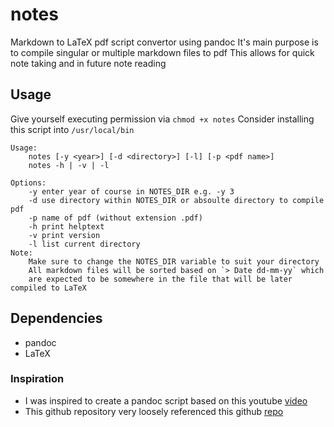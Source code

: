 # notes
Markdown to LaTeX pdf script convertor using pandoc
It's main purpose is to compile singular or multiple markdown files to pdf
This allows for quick note taking and in future note reading 

## Usage
Give yourself executing permission via `chmod +x notes`
Consider installing this script into `/usr/local/bin`
```
Usage:
    notes [-y <year>] [-d <directory>] [-l] [-p <pdf name>]
    notes -h | -v | -l 

Options:
    -y enter year of course in NOTES_DIR e.g. -y 3 
    -d use directory within NOTES_DIR or absoulte directory to compile pdf
    -p name of pdf (without extension .pdf) 
    -h print helptext
    -v print version 
    -l list current directory 
Note:
    Make sure to change the NOTES_DIR variable to suit your directory
    All markdown files will be sorted based on `> Date dd-mm-yy` which 
    are expected to be somewhere in the file that will be later compiled to LaTeX
```

## Dependencies
* pandoc
* LaTeX

### Inspiration
* I was inspired to create a pandoc script based on this youtube 
[video](`https://www.youtube.com/watch?v=wh_WGWii7UE&t=853s`) 
* This github repository very loosely referenced this github 
[repo](https://github.com/connermcd/notes/blob/master/notes) 

